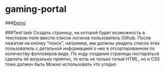 # gaming-portal

###[Demo](http://nika.org.ua/gaming-portal/)

###Test task
Создать страницу, на которой будет возможность в текстовом поле ввести список логинов пользователь Github. После нажатия на кнопку “поиск”, например, мы должны увидеть список этих пользователь с детальной информацией о них в отсортированном по количеству фолловеров виде.
По ходу создания страницы постараться сделать её визуально приятно, то есть не только голый HTML, но и CSS тоже должен быть
Можно использовать что угодно
